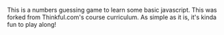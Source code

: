This is a numbers guessing game to learn some basic javascript. This was forked from Thinkful.com's course curriculum. As simple as it is, it's kinda fun to play along!
